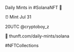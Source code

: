 Daily Mints in #SolanaNFT 🚀

⏰ Mint Jul 31

20UTC @cryptoboy_z

🔗 thunft.com/daily-mints/solana

#NFTCollections